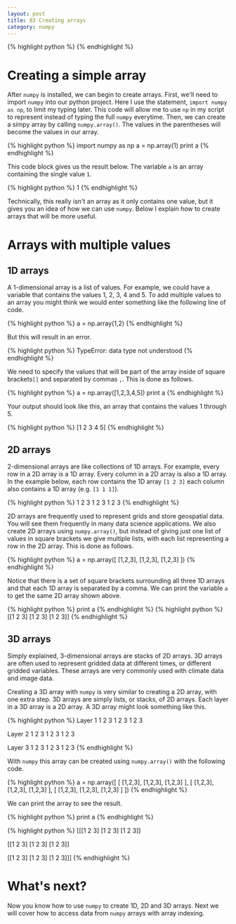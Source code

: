 ```yaml
---
layout: post
title: 03 Creating arrays
category: numpy
---
```

{% highlight python %}
{% endhighlight %}
# Creating a simple array
After `numpy` is installed, we can begin to create arrays. First, we'll need to import `numpy` into our python project. Here I use the statement, `import numpy as np`, to limit my typing later. This code will allow me to use `np` in my script to represent instead of typing the full `numpy` everytime. Then, we can create a simpy array by calling `numpy.array()`. The values in the parentheses will become the values in our array.

{% highlight python %}
import numpy as np
a = np.array(1)
print a
{% endhighlight %}

This code block gives us the result below. The variable `a` is an array containing the single value `1`.

{% highlight python %}
1
{% endhighlight %}

Technically, this really isn't an array as it only contains one value, but it gives you an idea of how we can use `numpy`. Below I explain how to create arrays that will be more useful.

# Arrays with multiple values
## 1D arrays
A 1-dimensional array is a list of values. For example, we could have a variable that contains the values 1, 2, 3, 4 and 5. To add multiple values to an array you might think we would enter something like the following line of code.

{% highlight python %}
a = np.array(1,2)
{% endhighlight %}

But this will result in an error.

{% highlight python %}
TypeError: data type not understood
{% endhighlight %}

We need to specify the values that will be part of the array inside of square brackets`[]` and separated by commas `,`. This is done as follows.

{% highlight python %}
a = np.array([1,2,3,4,5])
print a
{% endhighlight %}

Your output should look like this, an array that contains the values 1 through 5.

{% highlight python %}
[1 2 3 4 5]
{% endhighlight %}

## 2D arrays
2-dimensional arrays are like collections of 1D arrays. For example, every row in a 2D array is a 1D array. Every column in a 2D array is also a 1D array. In the example below, each row contains the 1D array `[1 2 3]` each column also contains a 1D array (e.g. `[1 1 1]`).

{% highlight python %}
1 2 3
1 2 3
1 2 3
{% endhighlight %}

2D arrays are frequently used to represent grids and store geospatial data. You will see them frequently in many data science applications. We also create 2D arrays using `numpy.array()`, but instead of giving just one list of values in square brackets we give multiple lists, with each list representing a row in the 2D array. This is done as follows.

{% highlight python %}
a = np.array([
[1,2,3],
[1,2,3],
[1,2,3]
])
{% endhighlight %}

Notice that there is a set of square brackets surrounding all three 1D arrays and that each 1D array is separated by a comma. We can print the variable `a` to get the same 2D array shown above.

{% highlight python %}
print a
{% endhighlight %}
{% highlight python %}
[[1 2 3]
 [1 2 3]
 [1 2 3]]
{% endhighlight %}



## 3D arrays
Simply explained, 3-dimensional arrays are stacks of 2D arrays. 3D arrays are often used to represent gridded data at different times, or different gridded variables. These arrays are very commonly used with climate data and image data.

Creating a 3D array with `numpy` is very similar to creating a 2D array, with one extra step. 3D arrays are simply lists, or stacks, of 2D arrays. Each layer in a 3D array is a 2D array. A 3D array might look something like this.

{% highlight python %}
Layer 1
1 2 3
1 2 3
1 2 3

Layer 2
1 2 3
1 2 3
1 2 3

Layer 3
1 2 3
1 2 3
1 2 3
{% endhighlight %}

With `numpy` this array can be created using `numpy.array()` with the following code.

{% highlight python %}
a = np.array([
[
[1,2,3],
[1,2,3],
[1,2,3]
],
[
[1,2,3],
[1,2,3],
[1,2,3]
],
[
[1,2,3],
[1,2,3],
[1,2,3]
]
])
{% endhighlight %}

We can print the array to see the result.

{% highlight python %}
print a
{% endhighlight %}

{% highlight python %}
[[[1 2 3]
  [1 2 3]
  [1 2 3]]

 [[1 2 3]
  [1 2 3]
  [1 2 3]]

 [[1 2 3]
  [1 2 3]
  [1 2 3]]]
{% endhighlight %}

# What's next?
Now you know how to use `numpy` to create 1D, 2D and 3D arrays. Next we will cover how to access data from `numpy` arrays with array indexing.